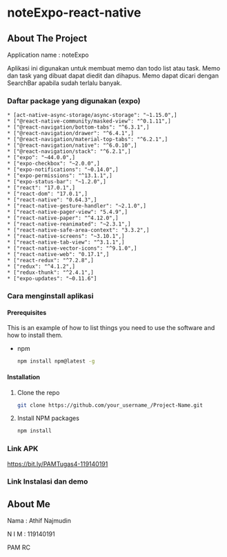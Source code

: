 # noteExpo-react-native
## About The Project
Application name : noteExpo

Aplikasi ini digunakan untuk membuat memo dan todo list atau task. Memo dan task yang dibuat dapat diedit dan dihapus. Memo dapat dicari dengan SearchBar
apabila sudah terlalu banyak.

### Daftar package yang digunakan (expo)
    * [act-native-async-storage/async-storage": "~1.15.0",]
    * ["@react-native-community/masked-view": "^0.1.11",]
    * ["@react-navigation/bottom-tabs": "^6.3.1",]
    * ["@react-navigation/drawer": "^6.4.1",]
    * ["@react-navigation/material-top-tabs": "^6.2.1",]
    * ["@react-navigation/native": "^6.0.10",]
    * ["@react-navigation/stack": "^6.2.1",]
    * ["expo": "~44.0.0",]
    * ["expo-checkbox": "~2.0.0",]
    * ["expo-notifications": "~0.14.0",]
    * ["expo-permissions": "^13.1.1",]
    * ["expo-status-bar": "~1.2.0",]
    * ["react": "17.0.1",]
    * ["react-dom": "17.0.1",]
    * ["react-native": "0.64.3",]
    * ["react-native-gesture-handler": "~2.1.0",]
    * ["react-native-pager-view": "5.4.9",]
    * ["react-native-paper": "^4.12.0",]
    * ["react-native-reanimated": "~2.3.1",]
    * ["react-native-safe-area-context": "3.3.2",]
    * ["react-native-screens": "~3.10.1",]
    * ["react-native-tab-view": "^3.1.1",]
    * ["react-native-vector-icons": "^9.1.0",]
    * ["react-native-web": "0.17.1",]
    * ["react-redux": "^7.2.8",]
    * ["redux": "^4.1.2",]
    * ["redux-thunk": "^2.4.1",]
    * ["expo-updates": "~0.11.6"]
    
### Cara menginstall aplikasi
#### Prerequisites

This is an example of how to list things you need to use the software and how to install them.
* npm
  ```sh
  npm install npm@latest -g
  ```

#### Installation
1. Clone the repo
   ```sh
   git clone https://github.com/your_username_/Project-Name.git
   ```
2. Install NPM packages
   ```sh
   npm install
   ```
### Link APK
https://bit.ly/PAMTugas4-119140191

### Link Instalasi dan demo

## About Me
Nama  : Athif Najmudin

N I M : 119140191

PAM RC
